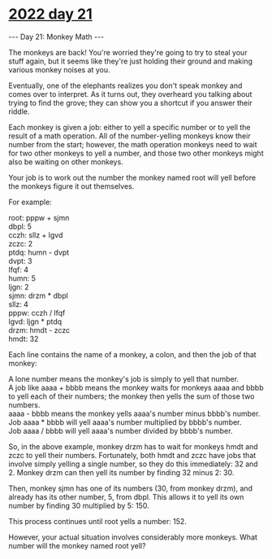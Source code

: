 # [2022 day 21](https://adventofcode.com/2022/day/21)

--- Day 21: Monkey Math ---

The monkeys are back! You're worried they're going to try to steal your stuff again, but it seems like they're just holding their ground and making various monkey noises at you.



Eventually, one of the elephants realizes you don't speak monkey and comes over to interpret. As it turns out, they overheard you talking about trying to find the grove; they can show you a shortcut if you answer their riddle.



Each monkey is given a job: either to yell a specific number or to yell the result of a math operation. All of the number-yelling monkeys know their number from the start; however, the math operation monkeys need to wait for two other monkeys to yell a number, and those two other monkeys might also be waiting on other monkeys.



Your job is to work out the number the monkey named root will yell before the monkeys figure it out themselves.



For example:



root: pppw + sjmn\
dbpl: 5\
cczh: sllz + lgvd\
zczc: 2\
ptdq: humn - dvpt\
dvpt: 3\
lfqf: 4\
humn: 5\
ljgn: 2\
sjmn: drzm * dbpl\
sllz: 4\
pppw: cczh / lfqf\
lgvd: ljgn * ptdq\
drzm: hmdt - zczc\
hmdt: 32



Each line contains the name of a monkey, a colon, and then the job of that monkey:



A lone number means the monkey's job is simply to yell that number.\
A job like aaaa + bbbb means the monkey waits for monkeys aaaa and bbbb to yell each of their numbers; the monkey then yells the sum of those two numbers.\
aaaa - bbbb means the monkey yells aaaa's number minus bbbb's number.\
Job aaaa * bbbb will yell aaaa's number multiplied by bbbb's number.\
Job aaaa / bbbb will yell aaaa's number divided by bbbb's number.



So, in the above example, monkey drzm has to wait for monkeys hmdt and zczc to yell their numbers. Fortunately, both hmdt and zczc have jobs that involve simply yelling a single number, so they do this immediately: 32 and 2. Monkey drzm can then yell its number by finding 32 minus 2: 30.



Then, monkey sjmn has one of its numbers (30, from monkey drzm), and already has its other number, 5, from dbpl. This allows it to yell its own number by finding 30 multiplied by 5: 150.



This process continues until root yells a number: 152.



However, your actual situation involves considerably more monkeys. What number will the monkey named root yell?



